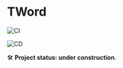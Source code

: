 # TWord

![CI](https://github.com/szyn33k/TWord/workflows/Continuous-Integration/badge.svg)

![CD](https://github.com/szyn33k/TWord/workflows/Continuous-Deployment/badge.svg)

🛠️ **Project status: under construction**.